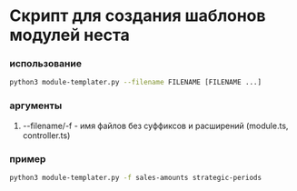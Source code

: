 # Скрипт для создания шаблонов модулей неста

### использование

```bash
python3 module-templater.py --filename FILENAME [FILENAME ...]
```

### аргументы

1. --filename/-f - имя файлов без суффиксов и расширений (module.ts, controller.ts)


### пример

```bash
python3 module-templater.py -f sales-amounts strategic-periods
```

